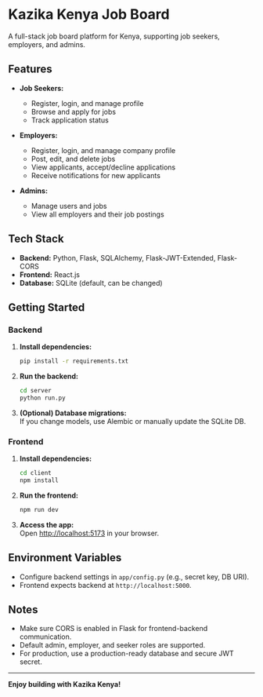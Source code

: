 # Kazika Kenya Job Board

A full-stack job board platform for Kenya, supporting job seekers, employers, and admins.

## Features

- **Job Seekers:**  
  - Register, login, and manage profile  
  - Browse and apply for jobs  
  - Track application status

- **Employers:**  
  - Register, login, and manage company profile  
  - Post, edit, and delete jobs  
  - View applicants, accept/decline applications  
  - Receive notifications for new applicants

- **Admins:**  
  - Manage users and jobs  
  - View all employers and their job postings

## Tech Stack

- **Backend:** Python, Flask, SQLAlchemy, Flask-JWT-Extended, Flask-CORS
- **Frontend:** React.js
- **Database:** SQLite (default, can be changed)

## Getting Started

### Backend

1. **Install dependencies:**
   ```sh
   pip install -r requirements.txt
   ```

2. **Run the backend:**
   ```sh
   cd server
   python run.py
   ```

3. **(Optional) Database migrations:**  
   If you change models, use Alembic or manually update the SQLite DB.

### Frontend

1. **Install dependencies:**
   ```sh
   cd client
   npm install
   ```

2. **Run the frontend:**
   ```sh
   npm run dev
   ```

3. **Access the app:**  
   Open [http://localhost:5173](http://localhost:5173) in your browser.

## Environment Variables

- Configure backend settings in `app/config.py` (e.g., secret key, DB URI).
- Frontend expects backend at `http://localhost:5000`.

## Notes

- Make sure CORS is enabled in Flask for frontend-backend communication.
- Default admin, employer, and seeker roles are supported.
- For production, use a production-ready database and secure JWT secret.

---

**Enjoy building with Kazika Kenya!**

